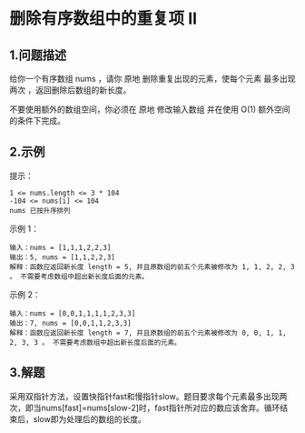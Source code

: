 # 删除有序数组中的重复项 II

## 1.问题描述
给你一个有序数组 nums ，请你 原地 删除重复出现的元素，使每个元素 最多出现两次 ，返回删除后数组的新长度。

不要使用额外的数组空间，你必须在 原地 修改输入数组 并在使用 O(1) 额外空间的条件下完成。


## 2.示例
提示：
```
1 <= nums.length <= 3 * 104
-104 <= nums[i] <= 104
nums 已按升序排列
```
示例 1：
```
输入：nums = [1,1,1,2,2,3]
输出：5, nums = [1,1,2,2,3]
解释：函数应返回新长度 length = 5, 并且原数组的前五个元素被修改为 1, 1, 2, 2, 3 。 不需要考虑数组中超出新长度后面的元素。
```
示例 2：
```
输入：nums = [0,0,1,1,1,1,2,3,3]
输出：7, nums = [0,0,1,1,2,3,3]
解释：函数应返回新长度 length = 7, 并且原数组的前五个元素被修改为 0, 0, 1, 1, 2, 3, 3 。 不需要考虑数组中超出新长度后面的元素。
```

## 3.解题
采用双指针方法，设置快指针fast和慢指针slow。题目要求每个元素最多出现两次，即当nums[fast]=nums[slow-2]时，fast指针所对应的数应该舍弃。循环结束后，slow即为处理后的数组的长度。